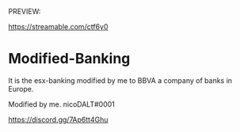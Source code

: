 

PREVIEW:

https://streamable.com/ctf6y0



# Modified-Banking
It is the esx-banking modified by me to BBVA a company of banks in Europe.

Modified by me. nicoDALT#0001

https://discord.gg/7Ap6tt4Ghu

